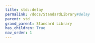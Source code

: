 ```yaml
---
title: std::delay
permalink: /docs/StandardLibrary#delay
parent: std
grand_parent: Standard Library
has_children: True
nav_order: 1
---
```


